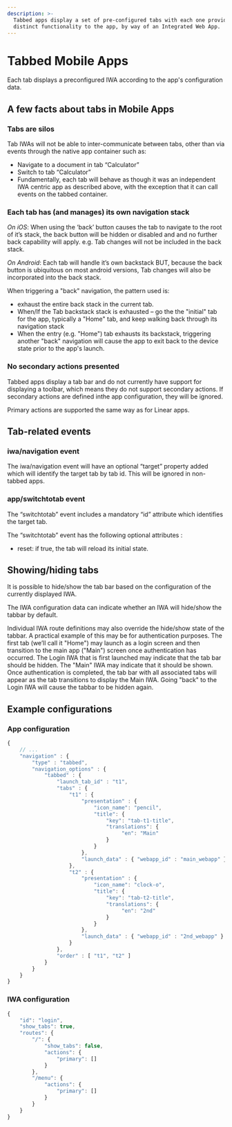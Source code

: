 ```yaml
---
description: >-
  Tabbed apps display a set of pre-configured tabs with each one providing a
  distinct functionality to the app, by way of an Integrated Web App.
---
```


# Tabbed Mobile Apps

Each tab displays a preconfigured IWA according to the app's configuration data.

## A few facts about tabs in Mobile Apps

### Tabs are silos

Tab IWAs will not be able to inter-communicate between tabs, other than via events through the native app container such as:

* Navigate to a document in tab “Calculator”
* Switch to tab “Calculator”
* Fundamentally, each tab will behave as though it was an independent IWA centric app as described above, with the exception that it can call events on the tabbed container.

### Each tab has \(and manages\) its own navigation stack

_On iOS_: When using the ‘back’ button causes the tab to navigate to the root of it’s stack, the back button will be hidden or disabled and and no further back capability will apply. e.g. Tab changes will not be included in the back stack.

_On Android_: Each tab will handle it’s own backstack BUT, because the back button is ubiquitous on most android versions, Tab changes will also be incorporated into the back stack.

When triggering a "back" navigation, the pattern used is:

* exhaust the entire back stack in the current tab.
* When/If the Tab backstack stack is exhausted – go the the "initial" tab for the app, typically a "Home" tab, and keep walking back through its navigation stack
* When the entry \(e.g. "Home"\) tab exhausts its backstack, triggering another "back" navigation will cause the app to exit back to the device state prior to the app's launch.

### No secondary actions presented

Tabbed apps display a tab bar and do not currently have support for displaying a toolbar, which means they do not support secondary actions. If secondary actions are defined inthe app configuration, they will be ignored.

Primary actions are supported the same way as for Linear apps.

## Tab-related events

### iwa/navigation event

The iwa/navigation event will have an optional “target” property added which will identify the target tab by tab id. This will be ignored in non-tabbed apps.

### app/switchtotab event

The “switchtotab” event includes a mandatory “id” attribute which identifies the target tab.

The “switchtotab” event has the following optional attributes :

* reset: if true, the tab will reload its initial state.

## Showing/hiding tabs

It is possible to hide/show the tab bar based on the configuration of the currently displayed IWA.

The IWA configuration data can indicate whether an IWA will hide/show the tabbar by default.

Individual IWA route definitions may also override the hide/show state of the tabbar. A practical example of this may be for authentication purposes. The first tab \(we’ll call it "Home"\) may launch as a login screen and then transition to the main app \("Main"\) screen once authentication has occurred. The Login IWA that is first launched may indicate that the tab bar should be hidden. The "Main" IWA may indicate that it should be shown. Once authentication is completed, the tab bar with all associated tabs will appear as the tab transitions to display the Main IWA. Going "back" to the Login IWA will cause the tabbar to be hidden again.

## Example configurations

### App configuration

```javascript
{
    // ...
    "navigation" : {
        "type" : "tabbed",
        "navigation_options" : {
            "tabbed" : {
                "launch_tab_id" : "t1",
                "tabs" : {
                    "t1" : {
                        "presentation" : {
                            "icon_name": "pencil",
                            "title": {
                                "key": "tab-t1-title",
                                "translations": {
                                     "en": "Main"
                                }
                            }
                        },
                        "launch_data" : { "webapp_id" : "main_webapp" }
                    },
                    "t2" : {
                        "presentation" : {
                            "icon_name": "clock-o",
                            "title": {
                                "key": "tab-t2-title",
                                "translations": {
                                     "en": "2nd"
                                }
                            }
                        },
                        "launch_data" : { "webapp_id" : "2nd_webapp" }
                    }
                },
                "order" : [ "t1", "t2" ]
            }
        }
    }
}
```

### IWA configuration

```javascript
{
    "id": "login",
    "show_tabs": true,
    "routes": {
        "/": {
            "show_tabs": false,
            "actions": {
                "primary": []
            }
        },
        "/menu": {
            "actions": {
                "primary": []
            }
        }
    }
}
```



